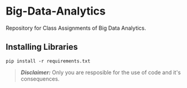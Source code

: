# Big-Data-Analytics
Repository for Class Assignments of Big Data Analytics.

## Installing Libraries
` pip install -r requirements.txt `

>**_Disclaimer:_** Only you are resposible for the use of code and it's consequences.
